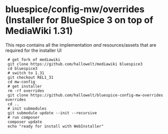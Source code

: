 # bluespice/config-mw/overrides (Installer for BlueSpice 3 on top of MediaWiki 1.31)

This repo contains all the implementation _and_ resources/assets that are required for the installer UI
```
 # get fork of mediawiki
 git clone https://github.com/hallowelt/mediawiki bluespice3
 cd bluespice3
 # switch to 1.31
 git checkout REL1_31
 cd mw-config
 # get installer
 rm -rf overrides
 git clone https://github.com/hallowelt/bluespice-config-mw-overrides overrides
 cd ..
 # init submodules
 git submodule update --init --recursive
 # run composer
 composer update
 echo "ready for install with WebInstaller"
```

